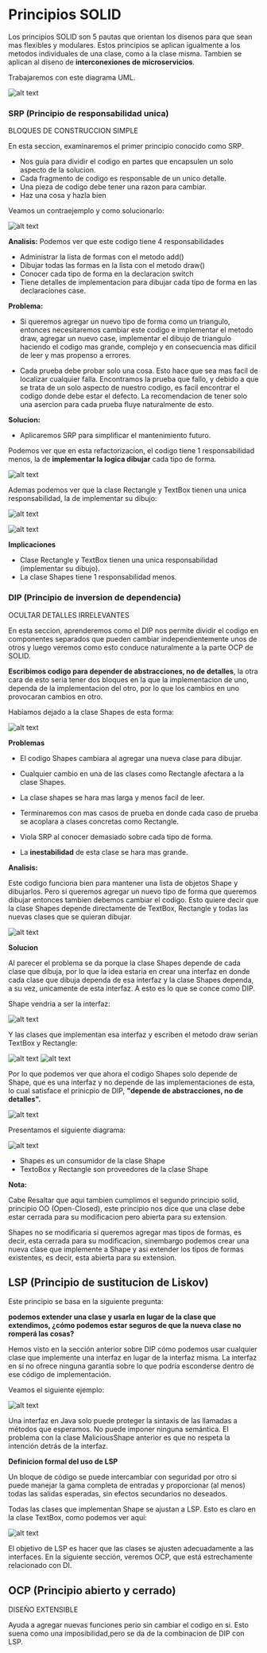 # Principios SOLID

Los principios SOLID son 5 pautas que orientan los disenos para que sean mas flexibles y modulares. Estos principios se aplican igualmente a los metodos individuales de una clase, como a la clase misma. Tambien se aplican al diseno de **interconexiones de microservicios**.

Trabajaremos con este diagrama UML.

![alt text](Imagenes/image-1.png)

### SRP (Principio de responsabilidad unica)

BLOQUES DE CONSTRUCCION SIMPLE

En esta seccion, examinaremos el primer principio conocido como SRP.

- Nos guia para dividir el codigo en partes que encapsulen un solo aspecto de la solucion.
- Cada fragmento de codigo es responsable de un unico detalle.
- Una pieza de codigo debe tener una razon para cambiar.
- Haz una cosa y hazla bien

Veamos un contraejemplo y como solucionarlo:

![alt text](Imagenes/image-3.png)

**Analisis:**
    Podemos ver que este codigo tiene 4 responsabilidades

- Administrar la lista de formas con el metodo add()
- Dibujar todas las formas en la lista con el metodo draw()
- Conocer cada tipo de forma en la declaracion switch
- Tiene detalles de implementacion para dibujar cada tipo de forma en las declaraciones case.

**Problema:**
 - Si queremos agregar un nuevo tipo de forma como un triangulo, entonces necesitaremos cambiar este codigo e implementar el metodo draw, agregar un nuevo case, implementar el dibujo de triangulo haciendo el codigo mas grande, complejo y en consecuencia mas dificil de leer y mas propenso a errores.

 - Cada prueba debe probar solo una cosa. Esto hace que sea mas facil de localizar cualquier falla. Encontramos la prueba que fallo, y debido a que se trata de un solo aspecto de nuestro codigo, es facil encontrar el codigo donde debe estar el defecto. La recomendacion de tener solo una asercion para cada prueba fluye naturalmente de esto.


**Solucion:**
- Aplicaremos SRP para simplificar el mantenimiento futuro.

Podemos ver que en esta refactorizacion, el codigo tiene 1 responsabilidad menos, la de **implementar la logica dibujar** cada tipo de forma.

![alt text](Imagenes/image-4.png)

Ademas podemos ver que la clase Rectangle y TextBox tienen una unica responsabilidad, la de implementar su dibujo:

![alt text](Imagenes/image-6.png)

![alt text](Imagenes/image-5.png)


**Implicaciones**

- Clase Rectangle y TextBox tienen una unica responsabilidad (implementar su dibujo).
- La clase Shapes tiene 1 responsabilidad menos.

### DIP (Principio de inversion de dependencia) 

OCULTAR DETALLES IRRELEVANTES

En esta seccion, aprenderemos como el DIP nos permite dividir el codigo en componentes separados que pueden cambiar independientemente unos de otros y luego veremos como esto conduce naturalmente a la parte OCP de SOLID.

**Escribimos codigo para depender de abstracciones, no de detalles**, la otra cara de esto seria tener dos bloques en la que la implementacion de uno, dependa de la implementacion del otro, por lo que los cambios en uno provocaran cambios en otro.

Habiamos dejado a la clase Shapes de esta forma:

![alt text](Imagenes/image-7.png)

**Problemas**

- El codigo Shapes cambiara al agregar una nueva clase para dibujar.

- Cualquier cambio en una de las clases como Rectangle afectara a la clase Shapes.

- La clase shapes se hara mas larga y menos facil de leer.

- Terminaremos con mas casos de prueba en donde cada caso de prueba se acoplara a clases concretas como Rectangle.

- Viola SRP al conocer demasiado sobre cada tipo de forma.

- La **inestabilidad** de esta clase se hara mas grande.

**Analisis:**

Este codigo funciona bien para mantener una lista de objetos Shape y dibujarlos. Pero si queremos agregar un nuevo tipo de forma que queremos dibujar entonces tambien debemos cambiar el codigo. Esto quiere decir que la clase Shapes depende directamente de TextBox, Rectangle y todas las nuevas clases que se quieran dibujar.

![alt text](Imagenes/image-8.png)

**Solucion**

Al parecer el problema se da porque la clase Shapes depende de cada clase que dibuja, por lo que la idea estaria en crear una interfaz en donde cada clase que dibuja dependa de esa interfaz y la clase Shapes dependa, a su vez, unicamente de esta interfaz.
A esto es lo que se conce como DIP.

Shape vendria a ser la interfaz:

![alt text](Imagenes/image-10.png)

Y las clases que implementan esa interfaz y escriben el metodo draw serian TextBox y Rectangle:

![alt text](Imagenes/image-11.png)
![alt text](Imagenes/image-12.png)



Por lo que podemos ver que ahora el codigo Shapes solo depende de Shape, que es una interfaz y no depende de las implementaciones de esta, lo cual satisface el prinicpio de DIP, **"depende de abstracciones, no de detalles".**

![alt text](Imagenes/image-9.png)

Presentamos el siguiente diagrama:

![alt text](Imagenes/image-13.png)

- Shapes es un consumidor de la clase Shape
- TextoBox y Rectangle son proveedores de la clase Shape


**Nota:**

Cabe Resaltar que aqui tambien cumplimos el segundo principio solid, principio OO (Open-Closed), este principio nos dice que una clase debe estar cerrada para su modificacion pero abierta para su extension. 

Shapes no se modificaria si queremos agregar mas tipos de formas, es decir, esta cerrada para su modificacion, sinembargo podemos crear una nueva clase que implemente a Shape y asi extender los tipos de formas existentes, es decir, esta abierta para su extension.


## LSP (Principio de sustitucion de Liskov)

Este principio se basa en la siguiente pregunta:

**podemos extender una clase y usarla en lugar de la clase que extendimos, ¿cómo podemos estar seguros de que la nueva clase no romperá las cosas?**

Hemos visto en la sección anterior sobre DIP cómo podemos usar cualquier clase que implemente una interfaz en lugar de la interfaz misma.
La interfaz en sí no ofrece ninguna garantía sobre lo que podría esconderse dentro de ese código de implementación. 

Veamos el siguiente ejemplo:

![alt text](Imagenes/image-14.png)


Una interfaz en Java solo puede proteger la sintaxis de las llamadas a métodos que esperamos. No puede imponer ninguna semántica. El problema con la clase MaliciousShape anterior es que no respeta la intención detrás de la interfaz.

**Definicion formal del uso de LSP**

Un bloque de código se puede intercambiar con seguridad por otro si puede manejar la gama completa de entradas y proporcionar (al menos) todas las salidas esperadas, sin efectos secundarios no deseados. 

Todas las clases que implementan Shape se ajustan a LSP. Esto es claro en la clase TextBox, como podemos ver aquí: 

![alt text](Imagenes/image-16.png)

El objetivo de LSP es hacer que las clases se ajusten adecuadamente a las interfaces. En la siguiente sección, veremos OCP, que está estrechamente relacionado con DI. 

## OCP (Principio abierto y cerrado)

DISEÑO EXTENSIBLE

Ayuda a agregar nuevas funciones perio sin cambiar el codigo en si. Esto suena como una imposibilidad,pero se da de la combinacion de DIP con LSP.

